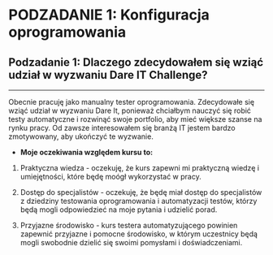 # PODZADANIE 1: Konfiguracja oprogramowania 
## Podzadanie 1: Dlaczego zdecydowałem się wziąć udział w wyzwaniu Dare IT Challenge?
***
Obecnie pracuję jako manualny tester oprogramowania. 
Zdecydowałe się wziąć udział w wyzwaniu Dare It, ponieważ chciałbym nauczyć się robić testy 
automatyczne i rozwinąć swoje portfolio, aby mieć większe szanse na rynku pracy. 
Od zawsze interesowałem się branżą IT jestem bardzo zmotywowany, aby ukończyć te wyzwanie.
* **Moje oczekiwania względem kursu to:** 
1. Praktyczna wiedza - oczekuję, że kurs zapewni mi praktyczną wiedzę i umiejętności, które będę moógł wykorzystać w pracy.

2. Dostęp do specjalistów - oczekuję, że będę miał dostęp do specjalistów z dziedziny testowania oprogramowania i automatyzacji testów, którzy będą mogli odpowiedzieć na moje pytania i udzielić porad.

3. Przyjazne środowisko - kurs testera automatyzującego powinien zapewnić przyjazne i pomocne środowisko, w którym uczestnicy będą mogli swobodnie dzielić się swoimi pomysłami i doświadczeniami.
